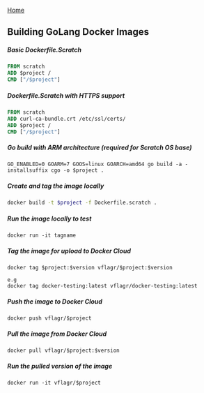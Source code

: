 <html><link rel="stylesheet" href="../assets/css/air.css"></html>

[Home](../index.html)

## Building GoLang Docker Images

##### Basic Dockerfile.Scratch

```dockerfile
FROM scratch
ADD $project /
CMD ["/$project"]
```

##### Dockerfile.Scratch with HTTPS support

```dockerfile
FROM scratch
ADD curl-ca-bundle.crt /etc/ssl/certs/
ADD $project /
CMD ["/$project"]
```

##### Go build with ARM architecture (required for Scratch OS base)

```shell
GO_ENABLED=0 GOARM=7 GOOS=linux GOARCH=amd64 go build -a -installsuffix cgo -o $project .
```

##### Create and tag the image locally

```bash
docker build -t $project -f Dockerfile.scratch .
```

##### Run the image locally to test

```shell
docker run -it tagname 
```

##### Tag the image for upload to Docker Cloud

```shell
docker tag $project:$version vflagr/$project:$version

e.g
docker tag docker-testing:latest vflagr/docker-testing:latest
```

##### Push the image to Docker Cloud

```shell
docker push vflagr/$project
```

##### Pull the image from Docker Cloud

```shell
docker pull vflagr/$project:$version
```

##### Run the pulled version of the image

```shell
docker run -it vflagr/$project
```